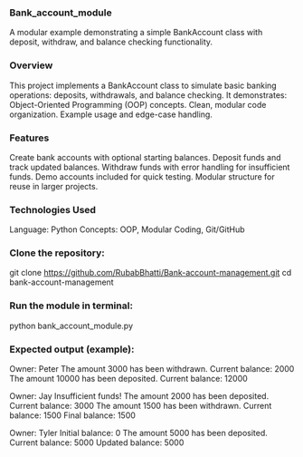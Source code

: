### Bank_account_module

A modular example demonstrating a simple BankAccount class with deposit, withdraw,
and balance checking functionality.

### Overview

This project implements a BankAccount class to simulate basic banking operations: deposits, withdrawals, and balance checking. It demonstrates:
Object-Oriented Programming (OOP) concepts.
Clean, modular code organization.
Example usage and edge-case handling.

### Features

Create bank accounts with optional starting balances.
Deposit funds and track updated balances.
Withdraw funds with error handling for insufficient funds.
Demo accounts included for quick testing.
Modular structure for reuse in larger projects.

### Technologies Used

Language: Python 
Concepts: OOP, Modular Coding, Git/GitHub

### Clone the repository:
git clone https://github.com/RubabBhatti/Bank-account-management.git
cd bank-account-management

### Run the module in terminal:
python bank_account_module.py

### Expected output (example):

Owner: Peter
The amount 3000 has been withdrawn. Current balance: 2000
The amount 10000 has been deposited. Current balance: 12000

Owner: Jay
Insufficient funds!
The amount 2000 has been deposited. Current balance: 3000
The amount 1500 has been withdrawn. Current balance: 1500
Final balance: 1500

Owner: Tyler
Initial balance: 0
The amount 5000 has been deposited. Current balance: 5000
Updated balance: 5000
